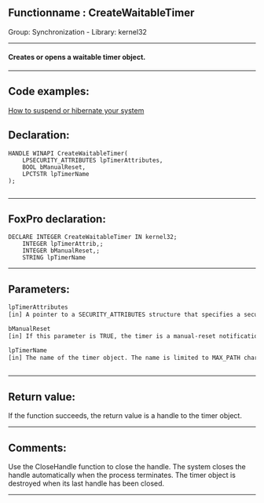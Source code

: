 <link rel="stylesheet" type="text/css" href="../../css/win32api.css">  
<link rel="stylesheet" href="https://cdnjs.cloudflare.com/ajax/libs/font-awesome/4.7.0/css/font-awesome.min.css">

## Functionname : CreateWaitableTimer
Group: Synchronization - Library: kernel32    
***  


#### Creates or opens a waitable timer object.
***  


## Code examples:
[How to suspend or hibernate your system](../../samples/sample_395.md)  

## Declaration:
```foxpro  
HANDLE WINAPI CreateWaitableTimer(
	LPSECURITY_ATTRIBUTES lpTimerAttributes,
	BOOL bManualReset,
	LPCTSTR lpTimerName
);
  
```  
***  


## FoxPro declaration:
```foxpro  
DECLARE INTEGER CreateWaitableTimer IN kernel32;
	INTEGER lpTimerAttrib,;
	INTEGER bManualReset,;
	STRING lpTimerName  
```  
***  


## Parameters:
```txt  
lpTimerAttributes
[in] A pointer to a SECURITY_ATTRIBUTES structure that specifies a security descriptor for the new timer object and determines whether child processes can inherit the returned handle.

bManualReset
[in] If this parameter is TRUE, the timer is a manual-reset notification timer. Otherwise, the timer is a synchronization timer.

lpTimerName
[in] The name of the timer object. The name is limited to MAX_PATH characters. Name comparison is case sensitive. If lpTimerName is NULL, the timer object is created without a name.
  
```  
***  


## Return value:
If the function succeeds, the return value is a handle to the timer object.  
***  


## Comments:
Use the CloseHandle function to close the handle. The system closes the handle automatically when the process terminates. The timer object is destroyed when its last handle has been closed.  
  
***  

